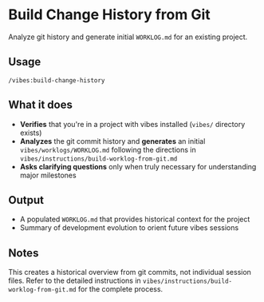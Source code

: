 # Build Change History from Git

Analyze git history and generate initial `WORKLOG.md` for an existing project.

## Usage

```
/vibes:build-change-history
```

## What it does

- **Verifies** that you're in a project with vibes installed (`vibes/` directory exists)
- **Analyzes** the git commit history and **generates** an initial `vibes/worklogs/WORKLOG.md` following the directions in `vibes/instructions/build-worklog-from-git.md`
- **Asks clarifying questions** only when truly necessary for understanding major milestones

## Output

- A populated `WORKLOG.md` that provides historical context for the project
- Summary of development evolution to orient future vibes sessions

## Notes

This creates a historical overview from git commits, not individual session files. Refer to the detailed instructions in `vibes/instructions/build-worklog-from-git.md` for the complete process.